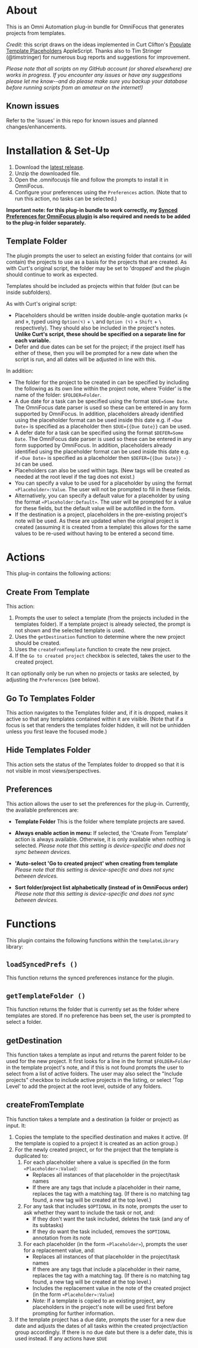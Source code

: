 # About

This is an Omni Automation plug-in bundle for OmniFocus that generates projects from templates.

_Credit:_ this script draws on the ideas implemented in Curt Clifton's [Populate Template Placeholders](http://curtclifton.net/poptemp) AppleScript.
Thanks also to Tim Stringer (@timstringer) for numerous bug reports and suggestions for improvement.

_Please note that all scripts on my GitHub account (or shared elsewhere) are works in progress. If you encounter any issues or have any suggestions please let me know--and do please make sure you backup your database before running scripts from an amateur on the internet!)_

## Known issues

Refer to the 'issues' in this repo for known issues and planned changes/enhancements.

# Installation & Set-Up

1. Download the [latest release](https://github.com/ksalzke/templates-for-omnifocus/releases/latest).
2. Unzip the downloaded file.
3. Open the .omnifocusjs file and follow the prompts to install it in OmniFocus.
4. Configure your preferences using the `Preferences` action. (Note that to run this action, no tasks can be selected.)

**Important note: for this plug-in bundle to work correctly, my [Synced Preferences for OmniFocus plugin](https://github.com/ksalzke/synced-preferences-for-omnifocus) is also required and needs to be added to the plug-in folder separately.**

## Template Folder

The plugin prompts the user to select an existing folder that contains (or will contain) the projects to use as a basis for the projects that are created. As with Curt's original script, the folder may be set to 'dropped' and the plugin should continue to work as expected.

Templates should be included as projects within that folder (but can be inside subfolders).

As with Curt's original script:

- Placeholders should be written inside double-angle quotation marks (« and », typed using `Option(⌥)` + `\` and `Option (⌥)` + `Shift` + `\` respectively). They should also be included in the project's notes. **Unlike Curt's script, these should be specified on a separate line for each variable.**
- Defer and due dates can be set for the project; if the project itself has either of these, then you will be prompted for a new date when the script is run, and all dates will be adjusted in line with this.

In addition:

- The folder for the project to be created in can be specified by including the following as its own line within the project note, where 'Folder' is the name of the folder: `$FOLDER=Folder`.
- A due date for a task can be specified using the format `$DUE=Some Date`. The OmniFocus date parser is used so these can be entered in any form supported by OmniFocus. In addition, placeholders already identified using the placeholder format can be used inside this date e.g. if `«Due Date»` is specified as a placeholder then `$DUE={{Due Date}}` can be used.
- A defer date for a task can be specified using the format `$DEFER=Some Date`. The OmniFocus date parser is used so these can be entered in any form supported by OmniFocus. In addition, placeholders already identified using the placeholder format can be used inside this date e.g. if `«Due Date»` is specified as a placeholder then `$DEFER={{Due Date}} - 3d` can be used.
- Placeholders can also be used within tags. (New tags will be created as needed at the root level if the tag does not exist.)
- You can specify a value to be used for a placeholder by using the format `«Placeholder»:Value`. The user will not be prompted to fill in these fields.
- Alternatively, you can specify a default value for a placeholder by using the format `«Placeholder:Default»`. The user will be prompted for a value for these fields, but the default value will be autofilled in the form.
- If the destination is a project, placeholders in the pre-existing project's note will be used. As these are updated when the original project is created (assuming it is created from a template) this allows for the same values to be re-used without having to be entered a second time.

# Actions

This plug-in contains the following actions:

## Create From Template

This action:

1. Prompts the user to select a template (from the projects included in the templates folder). If a template project is already selected, the prompt is not shown and the selected template is used.
2. Uses the `getDestination` function to determine where the new project should be created.
3. Uses the `createFromTemplate` function to create the new project.
4. If the `Go to created project` checkbox is selected, takes the user to the created project.

It can optionally only be run when no projects or tasks are selected, by adjusting the `Preferences` (see below).

## Go To Templates Folder

This action navigates to the Templates folder and, if it is dropped, makes it active so that any templates contained within it are visible. (Note that if a focus is set that renders the templates folder hidden, it will not be unhidden unless you first leave the focused mode.)

## Hide Templates Folder

This action sets the status of the Templates folder to dropped so that it is not visible in most views/perspectives.

## Preferences

This action allows the user to set the preferences for the plug-in. Currently, the available preferences are:

* **Template Folder** This is the folder where template projects are saved.

* **Always enable action in menu:** If selected, the 'Create From Template' action is always available. Otherwise, it is only available when nothing is selected. _Please note that this setting is device-specific and does not sync between devices._

* **'Auto-select 'Go to created project' when creating from template** _Please note that this setting is device-specific and does not sync between devices._

* **Sort folder/project list alphabetically (instead of in OmniFocus order)** _Please note that this setting is device-specific and does not sync between devices._

# Functions

This plugin contains the following functions within the `templateLibrary` library:

## `loadSyncedPrefs ()`

This function returns the synced preferences instance for the plugin.

## `getTemplateFolder ()`

This function returns the folder that is currently set as the folder where templates are stored. If no preference has been set, the user is prompted to select a folder.

## getDestination

This function takes a template as input and returns the parent folder to be used for the new project. It first looks for a line in the format `$FOLDER=Folder` in the template project's note, and if this is not found prompts the user to select from a list of active folders. The user may also select the "Include projects" checkbox to include active projects in the listing, or select 'Top Level' to add the project at the root level, outside of any folders.

## createFromTemplate

This function takes a template and a destination (a folder or project) as input. It:

1. Copies the template to the specified destination and makes it active. (If the template is copied to a project it is created as an action group.)
2. For the newly created project, or for the project that the template is duplicated to:
   1. For each placeholder where a value is specified (in the form `«Placeholder»:Value`):
      - Replaces all instances of that placeholder in the project/task names
      - If there are any tags that include a placeholder in their name, replaces the tag with a matching tag. (If there is no matching tag found, a new tag will be created at the top level.)
   2. For any task that includes `$OPTIONAL` in its note, prompts the user to ask whether they want to include the task or not, and:
      - If they don't want the task included, deletes the task (and any of its subtasks)
      - If they do want the task included, removes the `$OPTIONAL` annotation from its note
   3. For each placeholder (in the form `«Placeholder»`), prompts the user for a replacement value, and:
      - Replaces all instances of that placeholder in the project/task names
      - If there are any tags that include a placeholder in their name, replaces the tag with a matching tag. (If there is no matching tag found, a new tag will be created at the top level.)
      - Includes the replacement value in the note of the created project (in the form `«Placeholder»:Value`)
      - _Note:_ If a template is copied to an existing project, any placeholders in the project's note will be used first before prompting for further information.
3. If the template project has a due date, prompts the user for a new due date and adjusts the dates of all tasks within the created project/action group accordingly. If there is no due date but there is a defer date, this is used instead. If any actions have `$DUE` 
